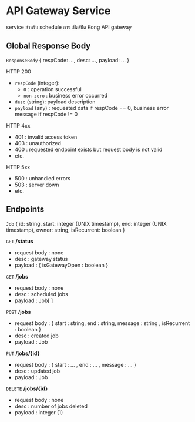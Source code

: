 # API Gateway Service

service สำหรับ schedule การ เปิด/ปิด Kong API gateway

## Global Response Body

`ResponseBody` { respCode: ..., desc: ..., payload: ... }

HTTP 200

- `respCode` (integer):
  - `0` : operation successful
  - `non-zero` : business error occurred
- `desc` (string): payload description
- `payload` (any) : requested data if respCode == 0, business error message if respCode != 0

HTTP 4xx

- 401 : invalid access token
- 403 : unauthorized
- 400 : requested endpoint exists but request body is not valid
- etc.

HTTP 5xx

- 500 : unhandled errors
- 503 : server down
- etc.

## Endpoints

`Job` { id: string, start: integer (UNIX timestamp), end: integer (UNIX timestamp), owner: string, isRecurrent: boolean }

`GET` **/status**

- request body : none
- desc : gateway status
- payload : { isGatewayOpen : boolean }

`GET` **/jobs**

- request body : none
- desc : scheduled jobs
- payload : Job[ ]

`POST` **/jobs**

- request body : { start : string, end : string, message : string , isRecurrent : boolean }
- desc : created job
- payload : Job

`PUT` **/jobs/{id}**

- request body : { start : ... , end : ... , message : ... }
- desc : updated job
- payload : Job

`DELETE` **/jobs/{id}**

- request body : none
- desc : number of jobs deleted
- payload : integer (1)
